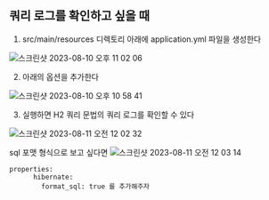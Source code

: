 ## 쿼리 로그를 확인하고 싶을 때 
1. src/main/resources 디렉토리 아래에 application.yml 파일을 생성한다


![스크린샷 2023-08-10 오후 11 02 06](https://github.com/5selny/5selny.github.io/assets/115622936/3a81abfa-f320-41c0-aec9-2c32765b00db)


2. 아래의 옵션을 추가한다


![스크린샷 2023-08-10 오후 10 58 41](https://github.com/5selny/5selny.github.io/assets/115622936/9e90cef6-1b2d-430c-91f7-892760ccf29e)


3. 실행하면 H2 쿼리 문법의 쿼리 로그를 확인할 수 있다


![스크린샷 2023-08-11 오전 12 02 32](https://github.com/5selny/5selny.github.io/assets/115622936/cb1c4b9a-c675-4db6-be55-96f117dd118c)

sql 포맷 형식으로 보고 싶다면
![스크린샷 2023-08-11 오전 12 03 14](https://github.com/5selny/5selny.github.io/assets/115622936/6d8c0636-496e-4324-b75f-057f2c589376)

```
properties:
      hibernate:
        format_sql: true 를 추가해주자
